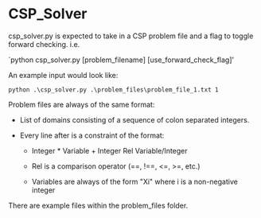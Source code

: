 # CSP_Solver

csp_solver.py is expected to take in a CSP problem file and a flag to toggle forward checking. i.e.

`python csp_solver.py [problem_filename] [use_forward_check_flag]'
  
An example input would look like:

`python .\csp_solver.py .\problem_files\problem_file_1.txt 1`
  
Problem files are always of the same format:

- List of domains consisting of a sequence of colon separated integers.
  
- Every line after is a constraint of the format:
  
  - Integer * Variable + Integer Rel Variable/Integer
    
  - Rel is a comparison operator (==, !==, <=, >=, etc.)
    
  - Variables are always of the form "Xi" where i is a non-negative integer
    
There are example files within the problem_files folder.
